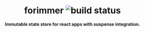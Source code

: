 <h1 align="center">forimmer <img alt="build status" src="https://travis-ci.org/michael-klein/simmer.js.svg?branch=master" /></h1>
<div align="center"><b>Immutable state store for react apps with suspense integration.</b></div>
